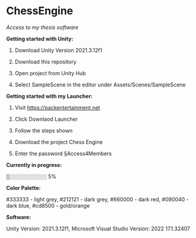 # ChessEngine
*Access to my thesis software*



**Getting started with Unity:**

1) Download Unity Version 2021.3.12f1

2) Download this repository

3) Open project from Unity Hub

4) Select SampleScene in the editor under Assets/Scenes/SampleScene



**Getting started with my Launcher:**

1) Visit https://packentertainment.net

2) Click Downlaod Launcher

3) Follow the steps shown

4) Download the project Chess Engine

5) Enter the password §Access4Members



**Currently in progress:**

▒░░░░░░░░░░ 5%



**Color Palette:**

#333333 - light grey,
#212121 - dark grey,
#660000 - dark red,
#090040 - dark blue,
#cd8500 - gold/orange



**Software:**

Unity Version: 2021.3.12f1,
Microsoft Visual Studio Version: 2022 17.1.32407





